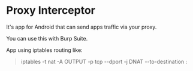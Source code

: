 # Proxy Interceptor

It's app for Android that can send apps traffic via your proxy.

You can use this with Burp Suite.

App using iptables routing like:
> iptables -t nat -A OUTPUT -p tcp --dport <dport> -j DNAT --to-destination <proxy address>:<proxy port>
  
